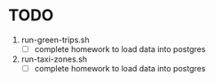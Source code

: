 # TODO

1. run-green-trips.sh
    - [ ] complete homework to load data into postgres
2. run-taxi-zones.sh
    - [ ] complete homework to load data into postgres

